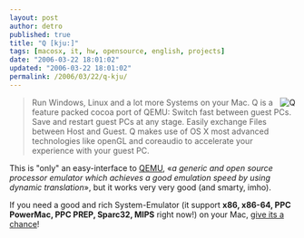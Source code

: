 ```yaml
---
layout: post
author: detro
published: true
title: "Q [kju:]"
tags: [macosx, it, hw, opensource, english, projects]
date: "2006-03-22 18:01:02"
updated: "2006-03-22 18:01:02"
permalink: /2006/03/22/q-kju/
---
```


<img src="http://www.kberg.ch/q/userfiles/q_logo.png" alt="Q" align="right" />
<blockquote>Run Windows, Linux and a lot more Systems on your Mac. Q is a feature packed cocoa port of QEMU: Switch fast between guest PCs. Save and restart guest PCs at any stage. Easily exchange Files between Host and Guest. Q makes use of OS X most advanced technologies like openGL and coreaudio to accelerate your experience with your guest PC.</blockquote>

This is "only" an easy-interface to <a href="http://www.qemu.org/">QEMU</a>, &laquo;<em>a generic and open source processor emulator which achieves a good emulation speed by using dynamic translation</em>&raquo;, but it works very very good (and smarty, imho).

If you need a good and rich System-Emulator (it support <strong>x86, x86-64, PPC PowerMac, PPC PREP, Sparc32, MIPS</strong> right now!) on your Mac, <a href="http://www.kberg.ch/q/">give its a chance</a>!
